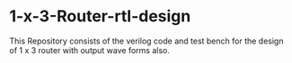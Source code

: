 # 1-x-3-Router-rtl-design
This Repository consists of the verilog code and test bench for the design of 1 x 3 router with output wave forms also.
